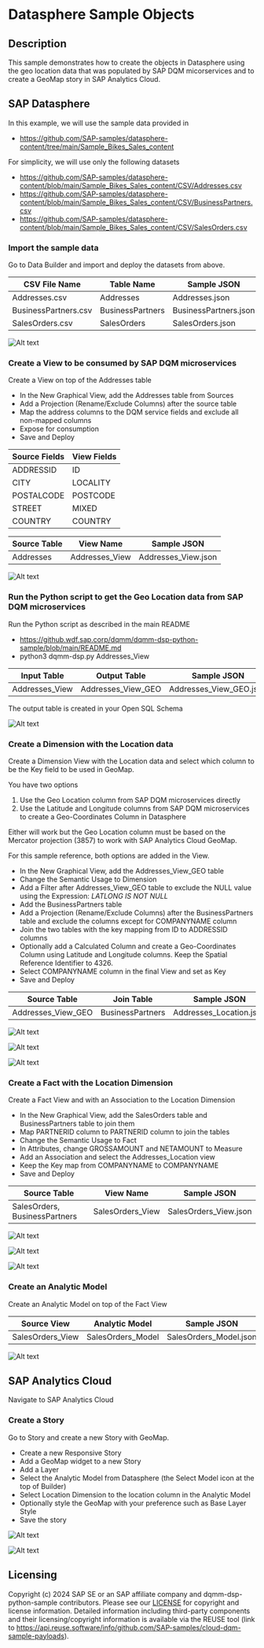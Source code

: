 # Datasphere Sample Objects

## Description
This sample demonstrates how to create the objects in Datasphere using the geo location data that was populated by SAP DQM micorservices and to create a GeoMap story in SAP Analytics Cloud.

## SAP Datasphere

In this example, we will use the sample data provided in
- https://github.com/SAP-samples/datasphere-content/tree/main/Sample_Bikes_Sales_content

For simplicity, we will use only the following datasets
- https://github.com/SAP-samples/datasphere-content/blob/main/Sample_Bikes_Sales_content/CSV/Addresses.csv
- https://github.com/SAP-samples/datasphere-content/blob/main/Sample_Bikes_Sales_content/CSV/BusinessPartners.csv
- https://github.com/SAP-samples/datasphere-content/blob/main/Sample_Bikes_Sales_content/CSV/SalesOrders.csv

### Import the sample data

Go to Data Builder and import and deploy the datasets from above.

| CSV File Name | Table Name | Sample JSON |
| --------- | ----------- | ----------- |
| Addresses.csv | Addresses | Addresses.json |
| BusinessPartners.csv | BusinessPartners | BusinessPartners.json |
| SalesOrders.csv | SalesOrders | SalesOrders.json |

![Alt text](resources/dsp-import-csv.png?raw=true "Import CSV File")

### Create a View to be consumed by SAP DQM microservices

Create a View on top of the Addresses table

- In the New Graphical View, add the Addresses table from Sources
- Add a Projection (Rename/Exclude Columns) after the source table
- Map the address columns to the DQM service fields and exclude all non-mapped columns
- Expose for consumption
- Save and Deploy

| Source Fields | View Fields |
| --------- | ----------- |
| ADDRESSID | ID |
| CITY | LOCALITY |
| POSTALCODE | POSTCODE |
| STREET | MIXED |
| COUNTRY | COUNTRY |

| Source Table | View Name | Sample JSON |
| --------- | ----------- | ----------- |
| Addresses | Addresses_View | Addresses_View.json |

![Alt text](resources/dsp-input-view.png?raw=true "Create a View from Local Table data in Data Builder")

### Run the Python script to get the Geo Location data from SAP DQM microservices

Run the Python script as described in the main README
- https://github.wdf.sap.corp/dqmm/dqmm-dsp-python-sample/blob/main/README.md
- python3 dqmm-dsp.py Addresses_View

| Input Table | Output Table | Sample JSON |
| --------- | ----------- | ----------- |
| Addresses_View | Addresses_View_GEO | Addresses_View_GEO.json |

The output table is created in your Open SQL Schema

![Alt text](resources/dsp-output-table.png?raw=true "Output table created by the Python script in Database Explore")

### Create a Dimension with the Location data

Create a Dimension View with the Location data and select which column to be the Key field to be used in GeoMap.

You have two options
1. Use the Geo Location column from SAP DQM microservices directly
2. Use the Latitude and Longitude columns from SAP DQM microservices to create a Geo-Coordinates Column in Datasphere

Either will work but the Geo Location column must be based on the Mercator projection (3857) to work with SAP Analytics Cloud GeoMap.

For this sample reference, both options are added in the View.

- In the New Graphical View, add the Addresses_View_GEO table
- Change the Semantic Usage to Dimension
- Add a Filter after Addresses_View_GEO table to exclude the NULL value using the Expression: *LATLONG IS NOT NULL*
- Add the BusinessPartners table
- Add a Projection (Rename/Exclude Columns) after the BusinessPartners table and exclude the columns except for COMPANYNAME column
- Join the two tables with the key mapping from ID to ADDRESSID columns
- Optionally add a Calculated Column and create a Geo-Coordinates Column using Latitude and Longitude columns. Keep the Spatial Reference Identifier to 4326.
- Select COMPANYNAME column in the final View and set as Key
- Save and Deploy

| Source Table | Join Table | Sample JSON |
| --------- | ----------- | ----------- |
| Addresses_View_GEO | BusinessPartners | Addresses_Location.json |

![Alt text](resources/dsp-dimension-join.png?raw=true "Join two tables")

![Alt text](resources/dsp-dimension-geo-column.png?raw=true "Create a Geo-Coordinates Column")

![Alt text](resources/dsp-dimension-key.png?raw=true "Set a Column as Key")

### Create a Fact with the Location Dimension

Create a Fact View and with an Association to the Location Dimension

- In the New Graphical View, add the SalesOrders table and BusinessPartners table to join them
- Map PARTNERID column to PARTNERID column to join the tables 
- Change the Semantic Usage to Fact
- In Attributes, change GROSSAMOUNT and NETAMOUNT to Measure
- Add an Association and select the Addresses_Location view
- Keep the Key map from COMPANYNAME to COMPANYNAME
- Save and Deploy

| Source Table | View Name | Sample JSON |
| --------- | ----------- | ----------- |
| SalesOrders, BusinessPartners | SalesOrders_View | SalesOrders_View.json |

![Alt text](resources/dsp-fact-join.png?raw=true "Join two tables")

![Alt text](resources/dsp-fact-measure.png?raw=true "Set Attribute as Measure")

![Alt text](resources/dsp-fact-association.png?raw=true "Add an Association to Location Dimension")

### Create an Analytic Model

Create an Analytic Model on top of the Fact View

| Source View | Analytic Model | Sample JSON |
| --------- | ----------- | ----------- |
| SalesOrders_View | SalesOrders_Model | SalesOrders_Model.json |


![Alt text](resources/dsp-analytic-model.png?raw=true "Create an Analytic Model")


## SAP Analytics Cloud

Navigate to SAP Analytics Cloud

### Create a Story

Go to Story and create a new Story with GeoMap.

- Create a new Responsive Story
- Add a GeoMap widget to a new Story
- Add a Layer
- Select the Analytic Model from Datasphere (the Select Model icon at the top of Builder)
- Select Location Dimension to the location column in the Analytic Model
- Optionally style the GeoMap with your preference such as Base Layer Style
- Save the story

![Alt text](resources/sac-story-geomap.png?raw=true "Create a Story with GeoMap")

![Alt text](resources/sac-story-style.png?raw=true "Streets Layer Style in GeoMap")

## Licensing

Copyright (c) 2024 SAP SE or an SAP affiliate company and dqmm-dsp-python-sample contributors. Please see our [LICENSE](/LICENSE) for copyright and license information. Detailed information including third-party components and their licensing/copyright information is available via the REUSE tool (link to https://api.reuse.software/info/github.com/SAP-samples/cloud-dqm-sample-payloads).

